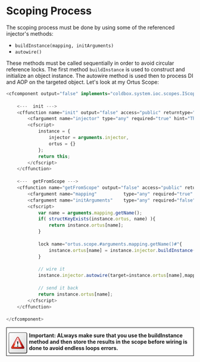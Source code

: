# Scoping Process

The scoping process must be done by using some of the referenced injector's methods:

* `buildInstance(mapping, initArguments)`
* `autowire()`

These methods must be called sequentially in order to avoid circular reference locks. The first method `buildInstance` is used to construct and initialize an object instance. The autowire method is used then to process DI and AOP on the targeted object. Let's look at my Ortus Scope:

```javascript
<cfcomponent output="false" implements="coldbox.system.ioc.scopes.IScope" hint="I am the Ortus Scope of Scopes">

	<---  init --->
    <cffunction name="init" output="false" access="public" returntype="any" hint="Configure the scope for operation">
    	<cfargument name="injector" type="any" required="true" hint="The linked WireBox injector" colddoc:generic="coldbox.system.ioc.Injector"/>
		<cfscript>
			instance = {
				injector = arguments.injector,
				ortus = {}
			};
			return this;
		</cfscript>
    </cffunction>

	<---  getFromScope --->
    <cffunction name="getFromScope" output="false" access="public" returntype="any" hint="Retrieve an object from scope or create it if not found in scope">
    	<cfargument name="mapping" 			type="any" required="true"  hint="The object mapping" colddoc:generic="coldbox.system.ioc.config.Mapping"/>
		<cfargument name="initArguments" 	type="any" required="false" hint="The constructor structure of arguments to passthrough when initializing the instance" colddoc:generic="struct"/>
		<cfscript>
			var name = arguments.mapping.getName();
			if( structKeyExists(instance.ortus, name) ){
				return instance.ortus[name];
			}

			lock name="ortus.scope.#arguments.mapping.getName()#"{
				instance.ortus[name] = instance.injector.buildInstance( arguments.mapping, arguments.initArguments );
			}

			// wire it
			instance.injector.autowire(target=instance.ortus[name],mapping=arguments.mapping);

			// send it back
			return instance.ortus[name];
		</cfscript>
    </cffunction>

</cfcomponent>
```

<div style="border: 1px solid black">
<img src="../images/icon_important.png" width="12%" style="float:left;margin-top:10px"><p style="margin:12px"><b>
Important: ALways make sure that you use the buildInstance method and then store the results in the scope before wiring is done to avoid endless loops errors. </b></p>
<div style="clear:both"></div>
</div>
<br>
